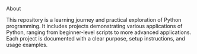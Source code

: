About

This repository is a learning journey and practical exploration of Python programming. It includes projects demonstrating various applications of Python, ranging from beginner-level scripts to more advanced applications. Each project is documented with a clear purpose, setup instructions, and usage examples.
